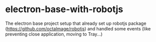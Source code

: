 # electron-base-with-robotjs
The electron base project setup that already set up robotjs package (https://github.com/octalmage/robotjs) and handled some events (like preventing close application, moving to Tray...)
